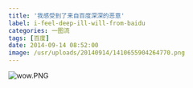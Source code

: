 ```yaml
---
title: '我感受到了来自百度深深的恶意'
label: i-feel-deep-ill-will-from-baidu
categories: 一图流
tags: [百度]
date: 2014-09-14 08:52:00
image: /usr/uploads/20140914/1410655904264770.png
---
```

<img src="/usr/uploads/20140914/1410655904264770.png" title="wow.PNG"/></p>
